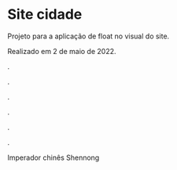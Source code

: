 # Site cidade

Projeto para a aplicação de float no visual do site. 

Realizado em 2 de maio de 2022.

.

.

.

.

.

.

Imperador chinês Shennong
